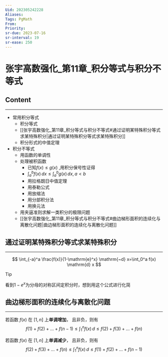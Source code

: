 ```yaml
---
Uid: 202305242228
Aliases: 
Tags: PgMath 
From: 
Priority: 
sr-due: 2023-07-16
sr-interval: 19
sr-ease: 250
---
```

# 张宇高数强化_第11章_积分等式与积分不等式

## Content
---
- 常用积分等式
	- 积分等式
	- [[张宇高数强化_第11章_积分等式与积分不等式#通过证明某特殊积分等式求某特殊积分|通过证明某特殊积分等式求某特殊积分]]
	- 积分形式的中值定理
- 积分不等式
	- 用函数的单调性
	- 处理被积函数
		- 已知$f(x)\leq g(x)$ ,用积分保号性证得
		- $\int_{a}^{b} f(x) \, dx \leq \int_{a}^{b} g(x) \, dx , a<b$
		- 用拉格朗日中值定理
		- 用泰勒公式
		- 用放缩法
		- 用分部积分法
		- 用换元法
	- 用夹逼准则求解一类积分的极限问题
	- [[张宇高数强化_第11章_积分等式与积分不等式#曲边梯形面积的连续化与离散化问题|曲边梯形面积的连续化与离散化问题]]


## 通过证明某特殊积分等式求某特殊积分
---
$$
\int_{-a}^a \frac{f(x)}{1-\mathrm{e}^x} \mathrm{~d} x=\int_0^a f(x) \mathrm{d} x
$$

> [!tip] 
> 看到$1-e^{ x }$为分母的对称区间定积分时，想到用这个公式进行化简

## 曲边梯形面积的连续化与离散化问题
---
若函数 $f(x)$ 在 $[1,n]$ 上**单调增加**， 且非负，则有
$$
f(1) + f(2) + \dots + f(n-1) \leq \int_{1}^{n} f(x) \, d \leq f(2) + f(3) + \dots + f(n) 
$$

若函数 $f(x)$ 在 $[1,n]$ 上**单调减少**， 且非负，则有
$$
f(2) + f(3) + \dots + f(n) \leq \int_{1}^{n} f(x) \, d \leq f(1) + f(2) + \dots + f(n-1) 
$$
